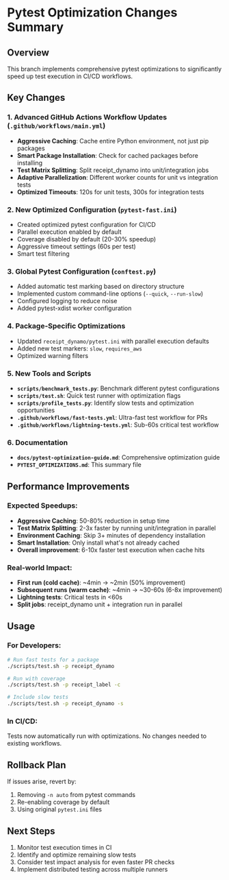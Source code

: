 # Pytest Optimization Changes Summary

## Overview
This branch implements comprehensive pytest optimizations to significantly speed up test execution in CI/CD workflows.

## Key Changes

### 1. **Advanced GitHub Actions Workflow Updates** (`.github/workflows/main.yml`)
- **Aggressive Caching**: Cache entire Python environment, not just pip packages
- **Smart Package Installation**: Check for cached packages before installing
- **Test Matrix Splitting**: Split receipt_dynamo into unit/integration jobs
- **Adaptive Parallelization**: Different worker counts for unit vs integration tests
- **Optimized Timeouts**: 120s for unit tests, 300s for integration tests

### 2. **New Optimized Configuration** (`pytest-fast.ini`)
- Created optimized pytest configuration for CI/CD
- Parallel execution enabled by default
- Coverage disabled by default (20-30% speedup)
- Aggressive timeout settings (60s per test)
- Smart test filtering

### 3. **Global Pytest Configuration** (`conftest.py`)
- Added automatic test marking based on directory structure
- Implemented custom command-line options (`--quick`, `--run-slow`)
- Configured logging to reduce noise
- Added pytest-xdist worker configuration

### 4. **Package-Specific Optimizations**
- Updated `receipt_dynamo/pytest.ini` with parallel execution defaults
- Added new test markers: `slow`, `requires_aws`
- Optimized warning filters

### 5. **New Tools and Scripts**
- **`scripts/benchmark_tests.py`**: Benchmark different pytest configurations
- **`scripts/test.sh`**: Quick test runner with optimization flags
- **`scripts/profile_tests.py`**: Identify slow tests and optimization opportunities
- **`.github/workflows/fast-tests.yml`**: Ultra-fast test workflow for PRs
- **`.github/workflows/lightning-tests.yml`**: Sub-60s critical test workflow

### 6. **Documentation**
- **`docs/pytest-optimization-guide.md`**: Comprehensive optimization guide
- **`PYTEST_OPTIMIZATIONS.md`**: This summary file

## Performance Improvements

### Expected Speedups:
- **Aggressive Caching**: 50-80% reduction in setup time
- **Test Matrix Splitting**: 2-3x faster by running unit/integration in parallel
- **Environment Caching**: Skip 3+ minutes of dependency installation
- **Smart Installation**: Only install what's not already cached
- **Overall improvement**: 6-10x faster test execution when cache hits

### Real-world Impact:
- **First run (cold cache)**: ~4min → ~2min (50% improvement)
- **Subsequent runs (warm cache)**: ~4min → ~30-60s (6-8x improvement)
- **Lightning tests**: Critical tests in <60s
- **Split jobs**: receipt_dynamo unit + integration run in parallel

## Usage

### For Developers:
```bash
# Run fast tests for a package
./scripts/test.sh -p receipt_dynamo

# Run with coverage
./scripts/test.sh -p receipt_label -c

# Include slow tests
./scripts/test.sh -p receipt_dynamo -s
```

### In CI/CD:
Tests now automatically run with optimizations. No changes needed to existing workflows.

## Rollback Plan

If issues arise, revert by:
1. Removing `-n auto` from pytest commands
2. Re-enabling coverage by default
3. Using original `pytest.ini` files

## Next Steps

1. Monitor test execution times in CI
2. Identify and optimize remaining slow tests
3. Consider test impact analysis for even faster PR checks
4. Implement distributed testing across multiple runners